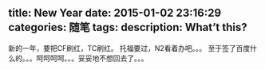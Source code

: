 title: New Year
date: 2015-01-02 23:16:29
categories: 随笔
tags: 
description: What’t this?
---

新的一年，要把CF刷红，TC刷红。
托福要过，N2看着办吧。。。
至于签了百度什么的。。。呵呵呵呵。。。妥妥地不想回去了。。。
